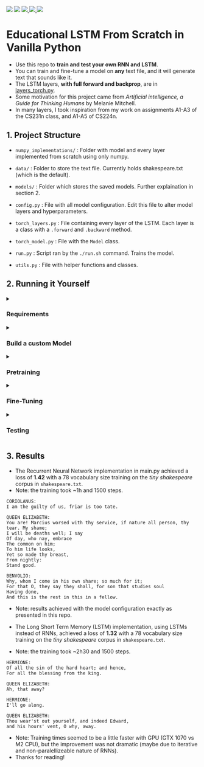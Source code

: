 <p align="left">
    <a href="https://github.com/eduardoleao052/Transformer-from-scratch/pulse" alt="Activity">
        <img src="https://img.shields.io/github/commit-activity/m/eduardoleao052/Transformer-from-scratch" /></a>
    <a href="https://github.com/eduardoleao052/Transformer-from-scratch/graphs/contributors" alt="Contributors">
        <img src="https://img.shields.io/github/contributors/eduardoleao052/Transformer-from-scratch" /></a>
    <a href="https://www.python.org/">
        <img src="https://img.shields.io/badge/language-Python-blue">
    </a>
    <a href="mailto:eduardoleao052@usp.br">
        <img src="https://img.shields.io/badge/-Email-red?style=flat-square&logo=gmail&logoColor=white">
    </a>
    <a href=""https://www.linkedin.com/in/eduardoleao052/">
        <img src="https://img.shields.io/badge/-Linkedin-blue?style=flat-square&logo=linkedin">
    </a>
</p>

# Educational LSTM From Scratch in Vanilla Python
- Use this repo to __train and test your own RNN and LSTM__.
- You can train and fine-tune a model on <b>any</b> text file, and it will generate text that sounds like it.
- The LSTM layers, __with full forward and backprop__, are in [layers_torch.py](layers_torch.py).
- Some motivation for this project came from <i>Artificial intelligence, a Guide for Thinking Humans</i> by Melanie Mitchell.
- In many layers, I took inspiration from my work on assignments A1-A3 of the CS231n class, and A1-A5 of CS224n.

## 1. Project Structure
- `numpy_implementations/` : Folder with model and every layer implemented from scratch using only numpy.

- `data/` : Folder to store the text file. Currently holds shakespeare.txt (which is the default).

- `models/` : Folder which stores the saved models. Further explaination in section 2.

- `config.py` : File with all model configuration. Edit this file to alter model layers and hyperparameters.

- `torch_layers.py` : File containing every layer of the LSTM. Each layer is a class with a `.forward` and `.backward` method.

- `torch_model.py` : File with the `Model` class.
  
- `run.py` : Script ran by the `./run.sh` command. Trains the model.
    
- `utils.py` : File with helper functions and classes.
## 2. Running it Yourself
<details>
<summary> <h3> Requirements </h3> </summary>
  
- The required packages are listed on recquirements.txt. The numpy-based implementations of the layers are in the `numpy_implementations` folder in `layers.py` and `model.py`, and the torch implementation is on layers_torch.py and model_torch.py.
- The torch version is a little faster, and is the one used on the run.py implementation. The numpy files are listed for educational purposes only.
- To setup and join a miniconda virtual environment, run on terminal:
```
conda create -n environment_name python=3.8
conda activate environment_name
```
- The requirements can be installed on a virtual environment with the command
```
pip install -r requirements.txt
```
- To run, install the necessary requirements and a text corpus (any text you wish to replicate, .txt format).
- Please download your text file in the data directory.

</details>
<details>
<summary> <h3> Build a custom Model </h3> </summary>
  
- To customize the model layers, go into `config.py` and edit the `model_layers` dictionary.
- Each layer takes as arguments the input and output sizes.
- You may chose among the following layers:
  - `Embedding` (turns input indexes into vectors)
  - `TemporalDense` (simple fully-connected layer)
  - `RNN` (Recurrent Neural Network layer)
  - `RNNBlock` (RNN + TemporalDense with residual connections)
  - `LSTM` (Long Short Term Memory layer)
  - `TemporalSoftmax` (returns probabilities for next generated character)
> **Note:** The first layer must be a `Embedding` layer with input size equals `vocab_size`.
> **Note:** The last layer must be a `TemporalSoftmax` layer with the previous layer's output size equals `vocab_size`.
> **Note:** The training is by default implemented to detect CUDA availability, and run on CUDA if found.
</details>
<details>
<summary> <h3> Pretraining </h3> </summary>
  
- To pretrain a RNN on language modeling (predicting next character), first go into `config.py` and chose the necessary arguments.
- In the `training_params` dictionary, choose:
  - `--corpus` (name of file in data directory with the text you want to train the model on) 
  - `--to_path` (.json file that will be created to store the model) <b>[OPTIONAL]</b>
- And you can choose the hyperparameters (although the defaults work pretty well):
  - `n_iter` (number of times the model will run a full sequence during training)
  - `n_timesteps` (number of characters the model will see/predict on each iteration in `n_iter`)
  - `batch_size` (number of parallel iterations the model will run)
  - `learning_rate` (scalar regulating how quickly model parameters change. Should be smaller for fine-tuning)
  - `regularization`: (scalar regulating size of weights and overfitting) <b>[OPTIONAL]</b>
  - `patience` (after how many iterations  without improvement should the learning rate be reduced) <b>[OPTIONAL]</b>
  
- Under `model_layers`, you can choose whatever configuration works best. Usually, layers with more parameters require larger text files to avoid overfitting and repetitive outputs.
  
- Finally, simply run on terminal:
```
python3 run.py --train --config=config.py
```
- Whenever you feel like the samples are good enough, you can kill the training at any time. This will NOT corrupt the model saved .json file, and you may proceed to testing and fine_tuning on smaller datasets.
- Note: for pretraining, a really large text corpus is usually necessary. I obtained good results with ~1M characters.
- Note: if you want to alter layers/dimensions, do so in the `config.py` file, as described in the __Build the Model__ section.
  
</details>
<details>
<summary> <h3> Fine-Tuning </h3> </summary>
  
- To fine-tune a RNN on a given text file, go to `config.py` and choose the arguments:
- In the `fine_tuning_params` dictionary, choose:
  - `--corpus` (name of file in data directory with the text you want to train the model on) 
  - `--from_path` (.json file that contains pretrained model)
  - `--to_path` (.json file that will be created to store the model) <b>[OPTIONAL]</b>
- And you can choose the hyperparameters (although the defaults work pretty well):
  - `n_iter` (number of times the model will run a full sequence during training)
  - `n_timesteps` (number of characters the model will see/predict on each iteration in `n_iter`)
  - `batch_size` (number of parallel iterations the model will run)
  - `learning_rate` (scalar regulating how quickly model parameters change)
  - `regularization`: (scalar regulating size of weights and overfitting) <b>[OPTIONAL]</b>
  - `patience` (after how many iterations  without improvement should the learning rate be reduced) <b>[OPTIONAL]</b>
  
- `model_layers` will not be accessed during fine-tuning, as the layers of the pretrained model will be automatically loaded.
  
- Finally, simply run on terminal:
```
python3 run.py --fine_tune --config=config.py
```

- Note: for fine-tuning, a you can get adventurous with smaller text files. I obtained really nice results with ~10K characters, such as a small Shakespeare dataset and Bee Gees' songs.

</details>
<details>
<summary> <h3> Testing </h3> </summary>
  
- To test your RNN, go to `config.py` and choose the arguments:
- In the `testing_params` dictionary, choose:
  - `--from_path` (.json file that contains pretrained model) 
  - `--sample_size` (how many characters will be generated, "sounding" like the source text) <b>[OPTIONAL]</b>
  - `--seed` (the start to the string your model generates, it has to "continue" it) <b>[OPTIONAL]</b>
  
- Note: the testing script does not access any hyperparametes, because the model is already trained.
  
- `model_layers` will not be accessed during testing, as you will use the layers of the pretrained model.

- Finally, simply run on terminal:
```
python3 run.py --test --config=config.py
```

</details>


## 3. Results
- The Recurrent Neural Network implementation in main.py achieved a loss of <b>1.42</b> with a 78 vocabulary size training on the <i>tiny shakespeare</i> corpus in `shakespeare.txt`.
- Note: the training took ~1h and 1500 steps.
```
CORIOLANUS:
I am the guilty of us, friar is too tate.

QUEEN ELIZABETH:
You are! Marcius worsed with thy service, if nature all person, thy tear. My shame;
I will be deaths well; I say
Of day, who nay, embrace
The common on him;
To him life looks,
Yet so made thy breast,
From nightly:
Stand good.

BENVOLIO:
Why, whom I come in his own share; so much for it;
For that O, they say they shall, for son that studies soul
Having done,
And this is the rest in this in a fellow.
```
- Note: results achieved with the model configuration exactly as presented in this repo.

- The Long Short Term Memory (LSTM) implementation, using LSTMs instead of RNNs, achieved a loss of <b>1.32</b> with a 78 vocabulary size training on the <i>tiny shakespeare</i> corpus in `shakespeare.txt`.
- Note: the training took ~2h30 and 1500 steps.
```
HERMIONE:
Of all the sin of the hard heart; and hence,
For all the blessing from the king.

QUEEN ELIZABETH:
Ah, that away?

HERMIONE:
I'll go along.

QUEEN ELIZABETH:
Thou wear'st out yourself, and indeed Edward,
and his hours' vent, O why, away.
```
- Note: Training times seemed to be a little faster with GPU (GTX 1070 vs M2 CPU), but the improvement was not dramatic (maybe due to iterative and non-paralellizeable nature of RNNs).
- Thanks for reading!

